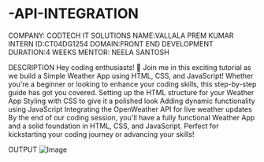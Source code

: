 # -API-INTEGRATION
COMPANY: CODTECH IT SOLUTIONS
NAME:VALLALA PREM KUMAR
INTERN ID:CT04DG1254
DOMAIN:FRONT END DEVELOPMENT
DURATION:4 WEEKS
MENTOR: NEELA SANTOSH

DESCRIPTION
Hey coding enthusiasts! 🚀 Join me in this exciting tutorial as we build a Simple Weather App using HTML, CSS, and JavaScript! Whether you're a beginner or looking to enhance your coding skills, this step-by-step guide has got you covered.
Setting up the HTML structure for your Weather App
Styling with CSS to give it a polished look
Adding dynamic functionality using JavaScript
Integrating the OpenWeather API for live weather updates
By the end of our coding session, you'll have a fully functional Weather App and a solid foundation in HTML, CSS, and JavaScript. Perfect for kickstarting your coding journey or advancing your skills!

OUTPUT
![Image](https://github.com/user-attachments/assets/0c44dfca-6dfd-48d5-a86c-2cd14d4a40ee)
